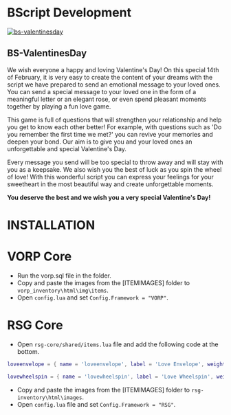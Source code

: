 # BScript Development
[![bs-valentinesday](https://i.imgur.com/0EdvY3P.gif)](https://i.imgur.com/0EdvY3P.gif)
## BS-ValentinesDay

We wish everyone a happy and loving Valentine's Day! On this special 14th of February, it is very easy to create the content of your dreams with the script we have prepared to send an emotional message to your loved ones. You can send a special message to your loved one in the form of a meaningful letter or an elegant rose, or even spend pleasant moments together by playing a fun love game.

This game is full of questions that will strengthen your relationship and help you get to know each other better! For example, with questions such as 'Do you remember the first time we met?' you can revive your memories and deepen your bond. Our aim is to give you and your loved ones an unforgettable and special Valentine's Day.

Every message you send will be too special to throw away and will stay with you as a keepsake. We also wish you the best of luck as you spin the wheel of love! With this wonderful script you can express your feelings for your sweetheart in the most beautiful way and create unforgettable moments.

**You deserve the best and we wish you a very special Valentine's Day!**

# INSTALLATION
# VORP Core
- Run the vorp.sql file in the folder.
- Copy and paste the images from the [ITEMIMAGES] folder to `vorp_inventory\html\img\items`.
- Open `config.lua` and set `Config.Framework = "VORP"`.
# RSG Core
- Open `rsg-core/shared/items.lua` file and add the following code at the bottom.
```lua
loveenvelope = { name = 'loveenvelope', label = 'Love Envelope', weight = 100, type = 'item', image = 'loveenvelope.png', unique = true, useable = true, shouldClose = true, description = 'Love Envelope' },

lovewheelspin = { name = 'lovewheelspin', label = 'Love Wheelspin', weight = 100, type = 'item', image = 'lovewheelspin.png', unique = true, useable = true, shouldClose = true, description = 'Love Wheelspin' },
```
- Copy and paste the images from the [ITEMIMAGES] folder to `rsg-inventory\html\images`.
- Open `config.lua` file and set `Config.Framework = "RSG"`.
